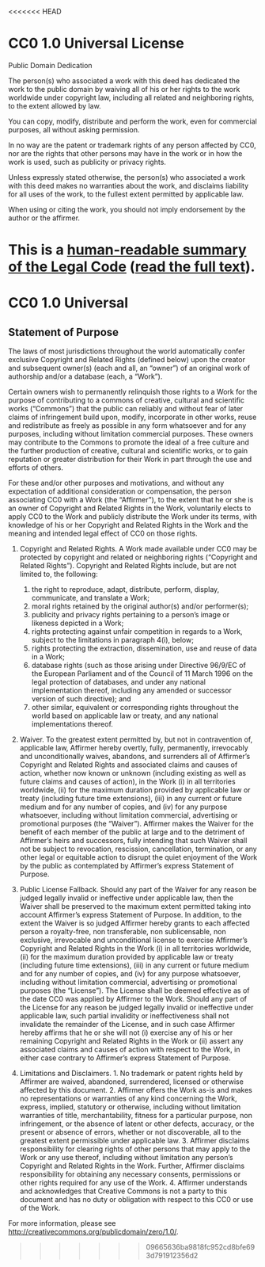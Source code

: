 <<<<<<< HEAD
# CC0 1.0 Universal License

Public Domain Dedication

The person(s) who associated a work with this deed has dedicated the work to the public domain by waiving all of his or her rights to the work worldwide under copyright law, including all related and neighboring rights, to the extent allowed by law.

You can copy, modify, distribute and perform the work, even for commercial purposes, all without asking permission.

In no way are the patent or trademark rights of any person affected by CC0, nor are the rights that other persons may have in the work or in how the work is used, such as publicity or privacy rights.

Unless expressly stated otherwise, the person(s) who associated a work with this deed makes no warranties about the work, and disclaims liability for all uses of the work, to the fullest extent permitted by applicable law.

When using or citing the work, you should not imply endorsement by the author or the affirmer.

This is a [human-readable summary of the Legal Code](https://creativecommons.org/publicdomain/zero/1.0/) ([read the full text](https://creativecommons.org/publicdomain/zero/1.0/legalcode)).
=======
# CC0 1.0 Universal

## Statement of Purpose

The laws of most jurisdictions throughout the world automatically confer
exclusive Copyright and Related Rights (defined below) upon the creator and
subsequent owner(s) (each and all, an “owner”) of an original work of
authorship and/or a database (each, a “Work”).

Certain owners wish to permanently relinquish those rights to a Work for the
purpose of contributing to a commons of creative, cultural and scientific works
(“Commons”) that the public can reliably and without fear of later claims of
infringement build upon, modify, incorporate in other works, reuse and
redistribute as freely as possible in any form whatsoever and for any purposes,
including without limitation commercial purposes. These owners may contribute
to the Commons to promote the ideal of a free culture and the further
production of creative, cultural and scientific works, or to gain reputation or
greater distribution for their Work in part through the use and efforts of
others.

For these and/or other purposes and motivations, and without any expectation of
additional consideration or compensation, the person associating CC0 with a
Work (the “Affirmer”), to the extent that he or she is an owner of Copyright
and Related Rights in the Work, voluntarily elects to apply CC0 to the Work and
publicly distribute the Work under its terms, with knowledge of his or her
Copyright and Related Rights in the Work and the meaning and intended legal
effect of CC0 on those rights.

1. Copyright and Related Rights. A Work made available under CC0 may be
	 protected by copyright and related or neighboring rights (“Copyright and
	 Related Rights”). Copyright and Related Rights include, but are not limited
	 to, the following:
	1. the right to reproduce, adapt, distribute, perform, display,
		 communicate, and translate a Work;
	2. moral rights retained by the original author(s) and/or performer(s);
	3. publicity and privacy rights pertaining to a person’s image or likeness
		 depicted in a Work;
	4. rights protecting against unfair competition in regards to a Work,
		 subject to the limitations in paragraph 4(i), below;
	5. rights protecting the extraction, dissemination, use and reuse of data
		 in a Work;
	6. database rights (such as those arising under Directive 96/9/EC of the
		 European Parliament and of the Council of 11 March 1996 on the legal
		 protection of databases, and under any national implementation thereof,
		 including any amended or successor version of such directive); and
	7. other similar, equivalent or corresponding rights throughout the world
		 based on applicable law or treaty, and any national implementations
		 thereof.

2. Waiver. To the greatest extent permitted by, but not in contravention of,
applicable law, Affirmer hereby overtly, fully, permanently, irrevocably and
unconditionally waives, abandons, and surrenders all of Affirmer’s Copyright
and Related Rights and associated claims and causes of action, whether now
known or unknown (including existing as well as future claims and causes of
action), in the Work (i) in all territories worldwide, (ii) for the maximum
duration provided by applicable law or treaty (including future time
extensions), (iii) in any current or future medium and for any number of
copies, and (iv) for any purpose whatsoever, including without limitation
commercial, advertising or promotional purposes (the “Waiver”). Affirmer makes
the Waiver for the benefit of each member of the public at large and to the
detriment of Affirmer’s heirs and successors, fully intending that such Waiver
shall not be subject to revocation, rescission, cancellation, termination, or
any other legal or equitable action to disrupt the quiet enjoyment of the Work
by the public as contemplated by Affirmer’s express Statement of Purpose.

3. Public License Fallback. Should any part of the Waiver for any reason be
judged legally invalid or ineffective under applicable law, then the Waiver
shall be preserved to the maximum extent permitted taking into account
Affirmer’s express Statement of Purpose. In addition, to the extent the Waiver
is so judged Affirmer hereby grants to each affected person a royalty-free, non
transferable, non sublicensable, non exclusive, irrevocable and unconditional
license to exercise Affirmer’s Copyright and Related Rights in the Work (i) in
all territories worldwide, (ii) for the maximum duration provided by applicable
law or treaty (including future time extensions), (iii) in any current or
future medium and for any number of copies, and (iv) for any purpose
whatsoever, including without limitation commercial, advertising or promotional
purposes (the “License”). The License shall be deemed effective as of the date
CC0 was applied by Affirmer to the Work. Should any part of the License for any
reason be judged legally invalid or ineffective under applicable law, such
partial invalidity or ineffectiveness shall not invalidate the remainder of the
License, and in such case Affirmer hereby affirms that he or she will not (i)
exercise any of his or her remaining Copyright and Related Rights in the Work
or (ii) assert any associated claims and causes of action with respect to the
Work, in either case contrary to Affirmer’s express Statement of Purpose.

4. Limitations and Disclaimers.
		1. No trademark or patent rights held by Affirmer are waived, abandoned,
			 surrendered, licensed or otherwise affected by this document.
		2. Affirmer offers the Work as-is and makes no representations or
			 warranties of any kind concerning the Work, express, implied, statutory
			 or otherwise, including without limitation warranties of title,
			 merchantability, fitness for a particular purpose, non infringement, or
			 the absence of latent or other defects, accuracy, or the present or
			 absence of errors, whether or not discoverable, all to the greatest
			 extent permissible under applicable law.
		3. Affirmer disclaims responsibility for clearing rights of other persons
			 that may apply to the Work or any use thereof, including without
			 limitation any person’s Copyright and Related Rights in the Work.
			 Further, Affirmer disclaims responsibility for obtaining any necessary
			 consents, permissions or other rights required for any use of the Work.
		4. Affirmer understands and acknowledges that Creative Commons is not a
			 party to this document and has no duty or obligation with respect to
			 this CC0 or use of the Work.

For more information, please see
http://creativecommons.org/publicdomain/zero/1.0/.
>>>>>>> 09665636ba9818fc952cd8bfe693d791912356d2

